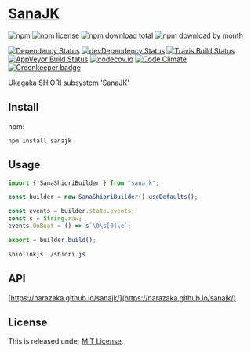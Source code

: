 # [SanaJK](https://github.com/Narazaka/sanajk)

[![npm](https://img.shields.io/npm/v/sanajk.svg)](https://www.npmjs.com/package/sanajk)
[![npm license](https://img.shields.io/npm/l/sanajk.svg)](https://www.npmjs.com/package/sanajk)
[![npm download total](https://img.shields.io/npm/dt/sanajk.svg)](https://www.npmjs.com/package/sanajk)
[![npm download by month](https://img.shields.io/npm/dm/sanajk.svg)](https://www.npmjs.com/package/sanajk)

[![Dependency Status](https://david-dm.org/Narazaka/sanajk.svg)](https://david-dm.org/Narazaka/sanajk)
[![devDependency Status](https://david-dm.org/Narazaka/sanajk/dev-status.svg)](https://david-dm.org/Narazaka/sanajk#info=devDependencies)
[![Travis Build Status](https://travis-ci.org/Narazaka/sanajk.svg)](https://travis-ci.org/Narazaka/sanajk)
[![AppVeyor Build Status](https://ci.appveyor.com/api/projects/status/github/Narazaka/sanajk?svg=true)](https://ci.appveyor.com/project/Narazaka/sanajk)
[![codecov.io](https://codecov.io/github/Narazaka/sanajk/coverage.svg?branch=master)](https://codecov.io/github/Narazaka/sanajk?branch=master)
[![Code Climate](https://codeclimate.com/github/Narazaka/sanajk/badges/gpa.svg)](https://codeclimate.com/github/Narazaka/sanajk)
[![Greenkeeper badge](https://badges.greenkeeper.io/Narazaka/sanajk.svg)](https://greenkeeper.io/)

Ukagaka SHIORI subsystem 'SanaJK'

## Install

npm:
```
npm install sanajk
```

## Usage

```typescript
import { SanaShioriBuilder } from "sanajk";

const builder = new SanaShioriBuilder().useDefaults();

const events = builder.state.events;
const s = String.raw;
events.OnBoot = () => s`\0\s[0]\e`;

export = builder.build();

```

```bash
shiolinkjs ./shiori.js
```

## API

[https://narazaka.github.io/sanajk/](https://narazaka.github.io/sanajk/)

## License

This is released under [MIT License](http://narazaka.net/license/MIT?2018).
